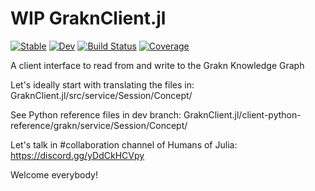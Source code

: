 # WIP GraknClient.jl
[![Stable](https://img.shields.io/badge/docs-stable-blue.svg)](https://azzaare.github.io/GraknClient.jl/stable)
[![Dev](https://img.shields.io/badge/docs-dev-blue.svg)](https://azzaare.github.io/GraknClient.jl/dev)
[![Build Status](https://github.com/azzaare/GraknClient.jl/workflows/CI/badge.svg)](https://github.com/azzaare/GraknClient.jl/actions)
[![Coverage](https://codecov.io/gh/azzaare/GraknClient.jl/branch/master/graph/badge.svg)](https://codecov.io/gh/azzaare/GraknClient.jl)

A client interface to read from and write to the Grakn Knowledge Graph

Let's ideally start with translating the files in: 
GraknClient.jl/src/service/Session/Concept/

See Python reference files in dev branch:
GraknClient.jl/client-python-reference/grakn/service/Session/Concept/

Let's talk in #collaboration channel of Humans of Julia:
https://discord.gg/yDdCkHCVpy

Welcome everybody!
